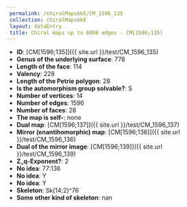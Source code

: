 ```yaml
--- 
 permalink: /chiralMaps6kE/CM_1596_135 
 collection: chiralMaps6kE
 layout: dataEntry
 title: Chiral maps up to 6000 edges - CM[1596;135]
---
```


- **ID**: [CM[1596;135]]({{ site.url }}/test/CM_1596_135)
- **Genus of the underlying surface**: 778
- **Length of the face**: 114
- **Valency**: 228
- **Length of the Petrie polygon**: 28
- **Is the automorphism group solvable?**: S
- **Number of vertices**: 14
- **Number of edges**: 1596
- **Number of faces**: 28
- **The map is self-**: none
- **Dual map**: [CM[1596;137]]({{ site.url }}/test/CM_1596_137)
- **Mirror (enantihomorphic) map**: [CM[1596;136]]({{ site.url }}/test/CM_1596_136)
- **Dual of the mirror image**: [CM[1596;139]]({{ site.url }}/test/CM_1596_139)
- **Z_q-Exponent?**: 2
- **No idea**:  77:136
- **No idea**: Y
- **No idea**: Y
- **Skeleton**: Sk(14;2)^76
- **Some other kind of skeleton**: nan
